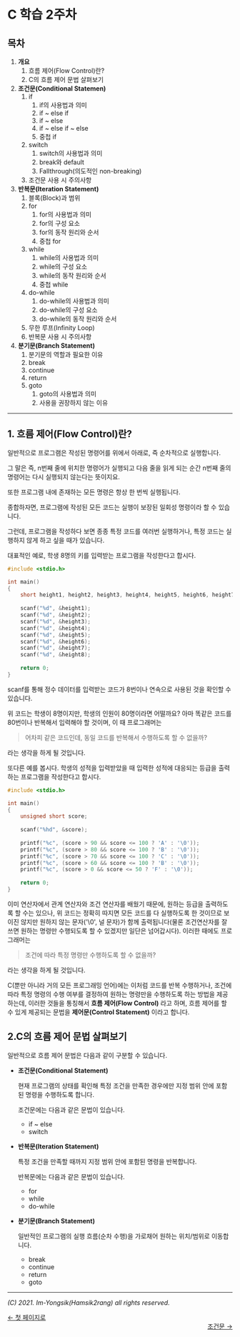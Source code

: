 # C 학습 2주차

## 목차

1.  **개요**
    1.  흐름 제어(Flow Control)란?
    2.  C의 흐름 제어 문법 살펴보기
2.  **조건문(Conditional Statemen)**
    1.  if
        1.  if의 사용법과 의미
        2.  if ~ else if
        3.  if ~ else
        4.  if ~ else if ~ else
        5.  중첩 if
    2.  switch
        1.  switch의 사용법과 의미
        2.  break와 default
        3.  Fallthrough(의도적인 non-breaking)
    3.  조건문 사용 시 주의사항
3.  **반복문(Iteration Statement)**
    1.  블록(Block)과 범위
    2.  for
        1.  for의 사용법과 의미
        2.  for의 구성 요소
        3.  for의 동작 원리와 순서
        4.  중첩 for
    3.  while
        1.  while의 사용법과 의미
        2.  while의 구성 요소
        3.  while의 동작 원리와 순서
        4.  중첩 while
    4.  do-while
        1.  do-while의 사용법과 의미
        2.  do-while의 구성 요소
        3.  do-while의 동작 원리와 순서
    5.  무한 루프(Infinity Loop)
    6.  반복문 사용 시 주의사항
4.  **분기문(Branch Statement)**
    1.  분기문의 역할과 필요한 이유
    2.  break
    3.  continue
    4.  return
    5.  goto
        1.  goto의 사용법과 의미
        2.  사용을 권장하지 않는 이유

---

## 1. 흐름 제어(Flow Control)란?

일반적으로 프로그램은 작성된 명령어를 위에서 아래로, 즉 순차적으로 실행합니다.

그 말은 즉, n번째 줄에 위치한 명령어가 실행되고 다음 줄을 읽게 되는 순간 n번째 줄의 명령어는 다시 실행되지 않는다는 뜻이지요.

또한 프로그램 내에 존재하는 모든 명령은 항상 한 번씩 실행됩니다.

종합하자면, 프로그램에 작성된 모든 코드는 실행이 보장된 일회성 명령이라 할 수 있습니다.

그런데, 프로그램을 작성하다 보면 종종 특정 코드를 여러번 실행하거나, 특정 코드는 실행하지 않게 하고 싶을 때가 있습니다.

대표적인 예로, 학생 8명의 키를 입력받는 프로그램을 작성한다고 합시다.

```c
#include <stdio.h>

int main()
{
    short height1, height2, height3, height4, height5, height6, height7, height8;
    
    scanf("%d", &height1);
    scanf("%d", &height2);
    scanf("%d", &height3);
    scanf("%d", &height4);
    scanf("%d", &height5);
    scanf("%d", &height6);
    scanf("%d", &height7);
    scanf("%d", &height8);
    
    return 0;
}
```

scanf를 통해 정수 데이터를 입력받는 코드가 8번이나 연속으로 사용된 것을 확인할 수 있습니다.

위 코드는 학생이 8명이지만, 학생의 인원이 80명이라면 어떨까요? 아마 똑같은 코드를 80번이나 반복해서 입력해야 할 것이며, 이 때 프로그래머는 

>   어차피 같은 코드인데, 동일 코드를 반복해서 수행하도록 할 수 없을까?

라는 생각을 하게 될 것입니다.

또다른 예를 봅시다. 학생의 성적을 입력받았을 때 입력한 성적에 대응되는 등급을 출력하는 프로그램을 작성한다고 합시다.

```c
#include <stdio.h>

int main()
{
    unsigned short score;
    
    scanf("%hd", &score);
    
    printf("%c", (score > 90 && score <= 100 ? 'A' : '\0'));
    printf("%c", (score > 80 && score <= 100 ? 'B' : '\0'));
    printf("%c", (score > 70 && score <= 100 ? 'C' : '\0'));
    printf("%c", (score > 60 && score <= 100 ? 'B' : '\0'));
    printf("%c", (score > 0 && score <= 50 ? 'F' : '\0'));
    
    return 0;
}
```

이미 연산자에서 관계 연산자와 조건 연산자를 배웠기 때문에, 원하는 등급을 출력하도록 할 수는 있으나, 위 코드는 정확히 따지면 모든 코드를 다 실행하도록 한 것이므로 보이진 않지만 원하지 않는 문자('\0', 널 문자)가 함께 출력됩니다(물론 조건연산자를 잘 쓰면 원하는 명령만 수행되도록 할 수 있겠지만 일단은 넘어갑시다). 이러한 때에도 프로그래머는

>   조건에 따라 특정 명령만 수행하도록 할 수 없을까?

라는 생각을 하게 될 것입니다.

C(뿐만 아니라 거의 모든 프로그래밍 언어)에는 이처럼 코드를 반복 수행하거나, 조건에 따라 특정 명령의 수행 여부를 결정하여 원하는 명령만을 수행하도록 하는 방법을 제공하는데, 이러한 것들을 통칭해서 **흐름 제어(Flow Control)** 라고 하며, 흐름 제어를 할 수 있게 제공되는 문법을 **제어문(Control Statement)** 이라고 합니다.

## 2.C의 흐름 제어 문법 살펴보기

일반적으로 흐름 제어 문법은 다음과 같이 구분할 수 있습니다.

*   **조건문(Conditional Statement)**

    현재 프로그램의 상태를 확인해 특정 조건을 만족한 경우에만 지정 범위 안에 포함된 명령을 수행하도록 합니다.

    조건문에는 다음과 같은 문법이 있습니다.

    -   if ~ else
    -   switch

*   **반복문(Iteration Statement)**

    특정 조건을 만족할 때까지 지정 범위 안에 포함된 명령을 반복합니다.

    반복문에는 다음과 같은 문법이 있습니다.

    -   for
    -   while
    -   do-while

*   **분기문(Branch Statement)**

    일반적인 프로그램의 실행 흐름(순차 수행)을 가로채어 원하는 위치/범위로 이동합니다.

    -   break
    -   continue
    -   return
    -   goto

----

*(C) 2021. Im-Yongsik(Hamsik2rang) all rights reserved.*

<div style="text-align:left"> <a href="../">← 첫 페이지로</a><div/>
<div style="text-align:right"> <a href="./2.조건문.md">조건문 →</a><div/>







